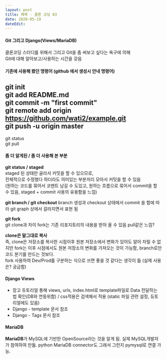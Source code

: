 ```yaml
---
layout: post
title: 페북 - 클론 코딩 03
date: 2020-05-19
dateEdit: 
---
```


#### Git 그리고 Django(Views/MariaDB)

클론코딩 스터디를 위해서 그리고 Git을 좀 써보고 싶다는 욕구에 의해  
Git에 대해 알아보고/사용하는 시간을 갖음

#### 기존에 사용해 봤던 명령어 (github 에서 생성시 안내 명령어)
git init  
git add README.md  
git commit -m "first commit"  
git remote add origin https://github.com/wati2/example.git  
git push -u origin master
---
git status  
git pull  

#### 좀 더 알게된 / 좀 더 사용해 본 부분

**git status / staged**  
staged 된 상태만 골라서 커밋을 할 수 있으므로,  
전체적으로 수정했다 하더라도 의미있는 부분끼리 모아서 커밋을 할 수 있음  
(원하는 코드를 묶어서 코멘트 남길 수 도있고, 원하는 흐름으로 묶어서 commit을 할 수 있음, staged + commit 사용의 유용함을 느낌)

**git branch / git checkout**
branch 생성과 checkout 상태에서 commit 을 함에 따라 git graph 상에서 갈라지면서 표현 됨 

**git fork**  
git clone과 차이 fork는 기존 리포지토리의 내용을 받아 올 수 있음 pull같은 느낌?  

**clone은 말그대로 복사**  
즉, clone은 저장소를 복사한 시점이후 원본 저장소에서 변화가 있어도 알아 차릴 수 없지만 fork는 이후 시점에서도 원본 저장소의 변화를 가져오는 것이 가능함, branch로만 코드 분기를 만드는 것보다.  
fork 사용하여 Dev/Prod를 구분하는 식으로 쓰면 좋을 것 같다는 생각이 듦 (실제 사용은? 궁금함)

#### Django Views
+ 장고 듀토리얼 통해 views, urls, index.html로 template파일로 Data 전달하는 법 확인(DB와 연동위함) / css적용은 검색해서 적용 (static 파일 관련 설정, 듀토리얼에도 있음)
+ Django - template 문서 참조
+ Django - Tags 문서 참조

#### MariaDB
**MariaDB**가 MySQL에 기반한 OpenSource라는 것을 알게 됨. 실제 MySQL개발자가 참여하여 만듦. python MariaDB connector도 그래서 그런지 pymysql로 연결 가능.



